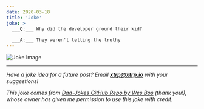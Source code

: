 ```yaml
---
date: 2020-03-18
title: 'Joke'
joke: >
  ___Q:___ Why did the developer ground their kid?
  
  ___A:___ They weren't telling the truthy
---
```


![Joke Image](https://private.xtrp.io/projects/DailyDeveloperJokes/public_image_server/images/5e1258a3e5534.png)

---
*Have a joke idea for a future post? Email **[xtrp@xtrp.io](mailto:xtrp@xtrp.io)** with your suggestions!*

*This joke comes from [Dad-Jokes GitHub Repo by Wes Bos](https://github.com/wesbos/dad-jokes) (thank you!), whose owner has given me permission to use this joke with credit.*

<!-- 
Joke text:
**Q:** Why did the developer ground their kid?

**A:** They weren't telling the truthy
 -->

